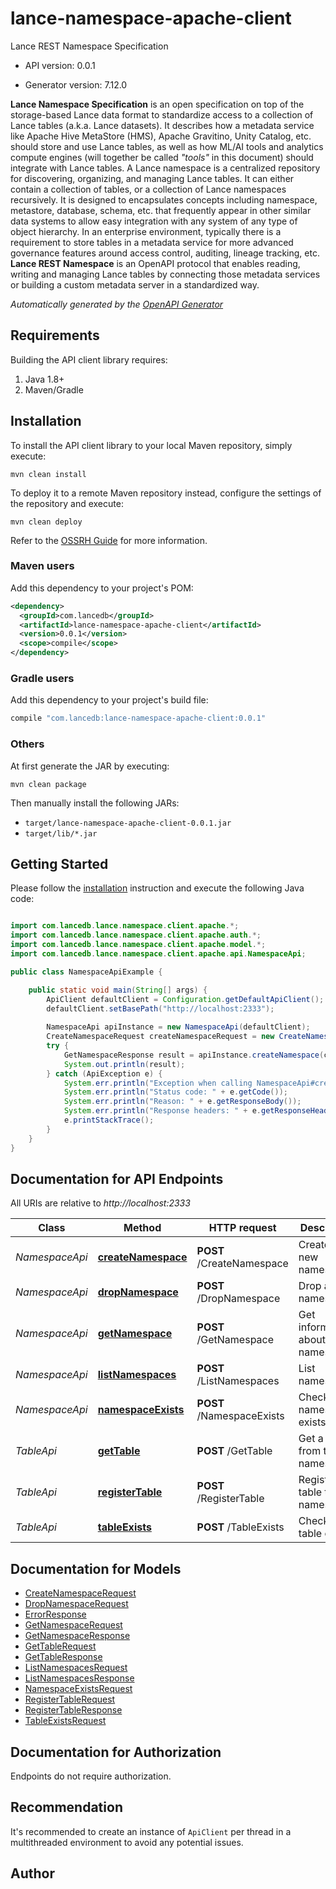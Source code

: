 # lance-namespace-apache-client

Lance REST Namespace Specification

- API version: 0.0.1

- Generator version: 7.12.0

**Lance Namespace Specification** is an open specification on top of the storage-based Lance data format  to standardize access to a collection of Lance tables (a.k.a. Lance datasets). It describes how a metadata service like Apache Hive MetaStore (HMS), Apache Gravitino, Unity Catalog, etc. should store and use Lance tables, as well as how ML/AI tools and analytics compute engines (will together be called _\"tools\"_ in this document) should integrate with Lance tables.
A Lance namespace is a centralized repository for discovering, organizing, and managing Lance tables. It can either contain a collection of tables, or a collection of Lance namespaces recursively. It is designed to encapsulates concepts including namespace, metastore, database, schema, etc. that frequently appear in other similar data systems to allow easy integration with any system of any type of object hierarchy.
In an enterprise environment, typically there is a requirement to store tables in a metadata service  for more advanced governance features around access control, auditing, lineage tracking, etc. **Lance REST Namespace** is an OpenAPI protocol that enables reading, writing and managing Lance tables by connecting those metadata services or building a custom metadata server in a standardized way.



*Automatically generated by the [OpenAPI Generator](https://openapi-generator.tech)*

## Requirements

Building the API client library requires:

1. Java 1.8+
2. Maven/Gradle

## Installation

To install the API client library to your local Maven repository, simply execute:

```shell
mvn clean install
```

To deploy it to a remote Maven repository instead, configure the settings of the repository and execute:

```shell
mvn clean deploy
```

Refer to the [OSSRH Guide](http://central.sonatype.org/pages/ossrh-guide.html) for more information.

### Maven users

Add this dependency to your project's POM:

```xml
<dependency>
  <groupId>com.lancedb</groupId>
  <artifactId>lance-namespace-apache-client</artifactId>
  <version>0.0.1</version>
  <scope>compile</scope>
</dependency>
```

### Gradle users

Add this dependency to your project's build file:

```groovy
compile "com.lancedb:lance-namespace-apache-client:0.0.1"
```

### Others

At first generate the JAR by executing:

```shell
mvn clean package
```

Then manually install the following JARs:

- `target/lance-namespace-apache-client-0.0.1.jar`
- `target/lib/*.jar`

## Getting Started

Please follow the [installation](#installation) instruction and execute the following Java code:

```java

import com.lancedb.lance.namespace.client.apache.*;
import com.lancedb.lance.namespace.client.apache.auth.*;
import com.lancedb.lance.namespace.client.apache.model.*;
import com.lancedb.lance.namespace.client.apache.api.NamespaceApi;

public class NamespaceApiExample {

    public static void main(String[] args) {
        ApiClient defaultClient = Configuration.getDefaultApiClient();
        defaultClient.setBasePath("http://localhost:2333");
        
        NamespaceApi apiInstance = new NamespaceApi(defaultClient);
        CreateNamespaceRequest createNamespaceRequest = new CreateNamespaceRequest(); // CreateNamespaceRequest | 
        try {
            GetNamespaceResponse result = apiInstance.createNamespace(createNamespaceRequest);
            System.out.println(result);
        } catch (ApiException e) {
            System.err.println("Exception when calling NamespaceApi#createNamespace");
            System.err.println("Status code: " + e.getCode());
            System.err.println("Reason: " + e.getResponseBody());
            System.err.println("Response headers: " + e.getResponseHeaders());
            e.printStackTrace();
        }
    }
}

```

## Documentation for API Endpoints

All URIs are relative to *http://localhost:2333*

Class | Method | HTTP request | Description
------------ | ------------- | ------------- | -------------
*NamespaceApi* | [**createNamespace**](docs/NamespaceApi.md#createNamespace) | **POST** /CreateNamespace | Create a new namespace
*NamespaceApi* | [**dropNamespace**](docs/NamespaceApi.md#dropNamespace) | **POST** /DropNamespace | Drop a namespace
*NamespaceApi* | [**getNamespace**](docs/NamespaceApi.md#getNamespace) | **POST** /GetNamespace | Get information about a namespace
*NamespaceApi* | [**listNamespaces**](docs/NamespaceApi.md#listNamespaces) | **POST** /ListNamespaces | List namespaces
*NamespaceApi* | [**namespaceExists**](docs/NamespaceApi.md#namespaceExists) | **POST** /NamespaceExists | Check if a namespace exists
*TableApi* | [**getTable**](docs/TableApi.md#getTable) | **POST** /GetTable | Get a table from the namespace
*TableApi* | [**registerTable**](docs/TableApi.md#registerTable) | **POST** /RegisterTable | Register a table to a namespace
*TableApi* | [**tableExists**](docs/TableApi.md#tableExists) | **POST** /TableExists | Check if a table exists


## Documentation for Models

 - [CreateNamespaceRequest](docs/CreateNamespaceRequest.md)
 - [DropNamespaceRequest](docs/DropNamespaceRequest.md)
 - [ErrorResponse](docs/ErrorResponse.md)
 - [GetNamespaceRequest](docs/GetNamespaceRequest.md)
 - [GetNamespaceResponse](docs/GetNamespaceResponse.md)
 - [GetTableRequest](docs/GetTableRequest.md)
 - [GetTableResponse](docs/GetTableResponse.md)
 - [ListNamespacesRequest](docs/ListNamespacesRequest.md)
 - [ListNamespacesResponse](docs/ListNamespacesResponse.md)
 - [NamespaceExistsRequest](docs/NamespaceExistsRequest.md)
 - [RegisterTableRequest](docs/RegisterTableRequest.md)
 - [RegisterTableResponse](docs/RegisterTableResponse.md)
 - [TableExistsRequest](docs/TableExistsRequest.md)


<a id="documentation-for-authorization"></a>
## Documentation for Authorization

Endpoints do not require authorization.


## Recommendation

It's recommended to create an instance of `ApiClient` per thread in a multithreaded environment to avoid any potential issues.

## Author




